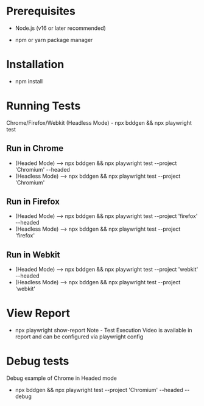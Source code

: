 # Prerequisites
 - Node.js (v16 or later recommended)

 -  npm or yarn package manager

# Installation

 - npm install

# Running Tests

Chrome/Firefox/Webkit (Headless Mode) - npx bddgen && npx playwright test

## Run in Chrome 

- (Headed Mode) --> npx bddgen && npx playwright test --project 'Chromium' --headed
- (Headless Mode) --> npx bddgen && npx playwright test --project 'Chromium'

## Run in Firefox 

-  (Headed Mode) --> npx bddgen && npx playwright test --project 'firefox' --headed
-  (Headless Mode) --> npx bddgen && npx playwright test --project 'firefox'

## Run in Webkit 

- (Headed Mode) --> npx bddgen && npx playwright test --project 'webkit' --headed
- (Headless Mode) --> npx bddgen && npx playwright test --project 'webkit'

# View Report

- npx playwright show-report
Note - Test Execution Video is available in report and can be configured via playwright config

# Debug tests

Debug example of Chrome in Headed mode
- npx bddgen && npx playwright test --project 'Chromium' --headed --debug